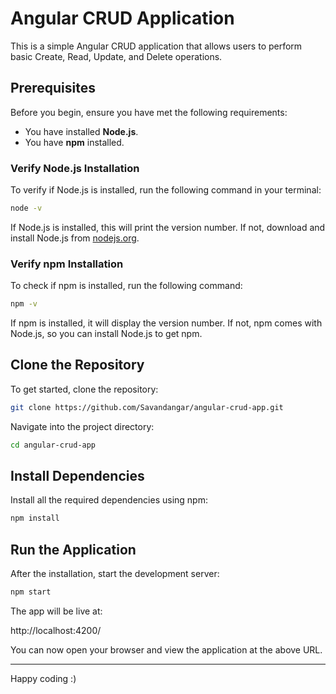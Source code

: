 # Angular CRUD Application

This is a simple Angular CRUD application that allows users to perform basic Create, Read, Update, and Delete operations.

## Prerequisites

Before you begin, ensure you have met the following requirements:

- You have installed **Node.js**.
- You have **npm** installed.

### Verify Node.js Installation

To verify if Node.js is installed, run the following command in your terminal:

```bash
node -v
```

If Node.js is installed, this will print the version number. If not, download and install Node.js from [nodejs.org](https://nodejs.org/).

### Verify npm Installation

To check if npm is installed, run the following command:

```bash
npm -v
```

If npm is installed, it will display the version number. If not, npm comes with Node.js, so you can install Node.js to get npm.

## Clone the Repository

To get started, clone the repository:
```bash
git clone https://github.com/Savandangar/angular-crud-app.git
```
Navigate into the project directory:
```bash
cd angular-crud-app
```

## Install Dependencies

Install all the required dependencies using npm:
```bash
npm install
```

## Run the Application

After the installation, start the development server:
``` bash
npm start
```

The app will be live at:

http://localhost:4200/

You can now open your browser and view the application at the above URL.


---
Happy coding :)
